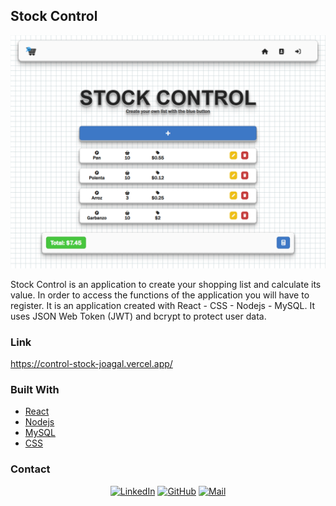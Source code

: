 ## Stock Control

![Stock Control](https://github.com/JoaGal/Stock/blob/master/client/src/assets/control-stock-joagal.vercel.app_.webp?raw=true)

Stock Control is an application to create your shopping list and calculate its value.
In order to access the functions of the application you will have to register.
It is an application created with React - CSS - Nodejs - MySQL. 
It uses JSON Web Token (JWT) and bcrypt to protect user data.

### Link

https://control-stock-joagal.vercel.app/

### Built With

* [React](https://reactjs.org/)
* [Nodejs](https://nodejs.org/)
* [MySQL](https://www.mysql.com/)
* [CSS](https://developer.mozilla.org/es/docs/Web/CSS)

### Contact

<p align="center">
  <a href="https://www.linkedin.com/in/joaquingaldeano/"><img width="100" src="https://upload.wikimedia.org/wikipedia/commons/thumb/8/81/LinkedIn_icon.svg/2048px-LinkedIn_icon.svg.png" alt="LinkedIn"></a>
  <a href="https://github.com/JoaGal"><img width="100" src="https://github.githubassets.com/assets/GitHub-Mark-ea2971cee799.png" alt="GitHub"></a>
  <a href="mailto:joaquingaldeano7@gmail.com"><img width="100" src="https://asset.brandfetch.io/id5o3EIREg/idXFAM-Ij7.png" alt="Mail"></a>
</p>
